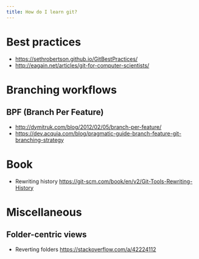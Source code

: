 ```yaml
---
title: How do I learn git?
---
```


# Best practices
- <https://sethrobertson.github.io/GitBestPractices/>
 - <http://eagain.net/articles/git-for-computer-scientists/>

# Branching workflows

## BPF (Branch Per Feature)
- <http://dymitruk.com/blog/2012/02/05/branch-per-feature/>
- <https://dev.acquia.com/blog/pragmatic-guide-branch-feature-git-branching-strategy>

# Book
- Rewriting history <https://git-scm.com/book/en/v2/Git-Tools-Rewriting-History>

# Miscellaneous

## Folder-centric views
- Reverting folders <https://stackoverflow.com/a/42224112>
